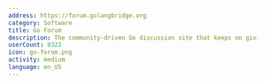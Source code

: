 ```yaml
---
address: https://forum.golangbridge.org
category: Software
title: Go Forum
description: The community-driven Go discussion site that keeps on giving
userCount: 8322
icon: go-forum.png
activity: medium
language: en_US
---
```

